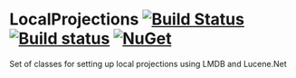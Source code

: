 # LocalProjections [![Build Status](https://travis-ci.org/mihasic/LocalProjections.svg?branch=master)](https://travis-ci.org/mihasic/LocalProjections) [![Build status](https://ci.appveyor.com/api/projects/status/github/mihasic/localprojections?branch=master&svg=true)](https://ci.appveyor.com/project/mihasic/localprojections/branch/master) [![NuGet](https://img.shields.io/nuget/v/LocalProjections.svg)](https://www.nuget.org/packages/LocalProjections/)

Set of classes for setting up local projections using LMDB and Lucene.Net
